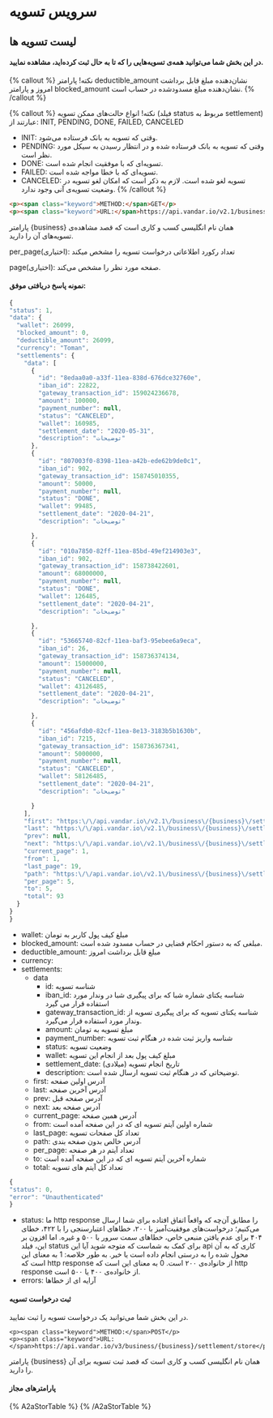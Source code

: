 
# سرویس تسویه
## لیست تسویه ها
#### در این بخش شما می‌توانید همه‌ی تسویه‌هایی را که تا به حال ثبت کرده‌اید، مشاهده نمایید.




{% callout %}
نکته!
پارامتر deductible_amount نشان‌دهنده مبلغ قابل برداشت امروز و پارامتر blocked_amount نشان‌دهنده مبلغ مسدود‌شده در حساب است.
{% /callout %}


{% callout %}
نکته! 
انواع حالت‌های ممکن تسویه (فیلد status مربوط به settlement) عبارتند از: INIT, PENDING, DONE, FAILED, CANCELED

- INIT: وقتی که تسویه به بانک فرستاده می‌شود.
- PENDING: وقتی که تسویه به بانک فرستاده شده و در انتظار رسیدن به سیکل مورد نظر است.
- DONE: تسویه‌ای که با موفقیت انجام شده است.
- FAILED: تسویه‌ای که با خطا مواجه شده است.
- CANCELED: تسویه لغو شده است. لازم به ذکر است که امکان لغو تسویه در وضعیت تسویه‌ی آنی وجود ندارد. 
{% /callout %}


```html
<p><span class="keyword">METHOD:</span>GET</p>
<p><span class="keyword">URL:</span>https://api.vandar.io/v2.1/business/{business}/settlement?per_page=10&page=1</p>
```

پارامتر {business} همان نام انگلیسی کسب و کاری است که قصد مشاهده‌ی تسویه‌های آن را دارید.

per_page(اختیاری): تعداد رکورد اطلاعاتی درخواست تسویه را مشخص میکند

page(اختیاری): صفحه مورد نظر را مشخص می‌کند.

#### نمونه پاسخ دریافتی موفق:

```javascript
{
"status": 1,
"data": {
  "wallet": 26099,
  "blocked_amount": 0,
  "deductible_amount": 26099,
  "currency": "Toman",
  "settlements": {
    "data": [
      {
        "id": "8edaa0a0-a33f-11ea-838d-676dce32760e",
        "iban_id": 22822, 
        "gateway_transaction_id": 159024236678,
        "amount": 100000,
        "payment_number": null,
        "status": "CANCELED",
        "wallet": 160985,
        "settlement_date": "2020-05-31",
        "description": "توضیحات"
      },
      {
        "id": "807003f0-8398-11ea-a42b-ede62b9de0c1",
        "iban_id": 902,
        "gateway_transaction_id": 158745010355,
        "amount": 50000,
        "payment_number": null,
        "status": "DONE",
        "wallet": 99485,
        "settlement_date": "2020-04-21",
        "description": "توضیحات"

      },
      {
        "id": "010a7850-82ff-11ea-85bd-49ef214903e3",
        "iban_id": 902,
        "gateway_transaction_id": 158738422601,
        "amount": 68000000,
        "payment_number": null,
        "status": "DONE",
        "wallet": 126485,
        "settlement_date": "2020-04-21",
        "description": "توضیحات"

      },
      {
        "id": "53665740-82cf-11ea-baf3-95ebee6a9eca",
        "iban_id": 26,
        "gateway_transaction_id": 158736374134,
        "amount": 15000000,
        "payment_number": null,
        "status": "CANCELED",
        "wallet": 43126485,
        "settlement_date": "2020-04-21",
        "description": "توضیحات"

      },
      {
        "id": "456afdb0-82cf-11ea-8e13-3183b5b1630b",
        "iban_id": 7215,
        "gateway_transaction_id": 158736367341,
        "amount": 5000000,
        "payment_number": null,
        "status": "CANCELED",
        "wallet": 58126485,
        "settlement_date": "2020-04-21",
        "description": "توضیحات"

      }
    ],
    "first": "https:\/\/api.vandar.io\/v2.1\/business\/{business}\/settlement?page=1",
    "last": "https:\/\/api.vandar.io\/v2.1\/business\/{business}\/settlement?page=19",
    "prev": null,
    "next": "https:\/\/api.vandar.io\/v2.1\/business\/{business}\/settlement?page=2",
    "current_page": 1,
    "from": 1,
    "last_page": 19,
    "path": "https:\/\/api.vandar.io\/v2.1\/business\/{business}\/settlement",
    "per_page": 5,
    "to": 5,
    "total": 93
  }
}
}
```



- wallet: مبلغ کیف پول کاربر به تومان
- blocked_amount: مبلغی که به دستور احکام قضایی در حساب مسدود شده است.
- deductible_amount: مبلغ قابل برداشت امروز
- currency:
- settlements:
  - data
    - id: شناسه تسویه
    - iban_id: شناسه یکتای شماره شبا که برای پیگیری شبا در وندار مورد استفاده قرار می گیرد
    - gateway_transaction_id: شناسه یکتای تسویه که برای پیگیری تسویه از وندار مورد استفاده قرار می‌گیرد.
    - amount: مبلغ تسویه به تومان
    - payment_number: شناسه واریز ثبت شده در هنگام ثبت تسویه
    - status: وضعیت تسویه
    - wallet: مبلغ کیف پول بعد از انجام این تسویه
    - settlement_date: (میلادی) تاریخ انجام تسویه
    - description: توضیحاتی که در هنگام ثبت تسویه ارسال شده است.
  - first: آدرس اولین صفحه
  - last: آدرس آخرین صفحه
  - prev: آدرس صفحه قبل
  - next: آدرس صفحه بعد
  - current_page: آدرس همین صفحه
  - from: شماره اولین آیتم تسویه ای که در این صفحه آمده است
  - last_page: تعداد کل صفحات تسویه
  - path: آدرس خالص بدون صفحه بندی
  - per_page: تعداد آیتم در هر صفحه
  - to: شماره آخرین آیتم تسویه ای که در این صفحه آمده است
  - total: تعداد کل آیتم های تسویه

 ```javascript
 {
"status": 0,
"error": "Unauthenticated"
}
 ```

 - status: ما http response را مطابق آن‌چه که واقعاً اتفاق افتاده برای شما ارسال می‌کنیم؛ درخواست‌های موفقیت‌آمیز با ۲۰۰، خطاهای اعتبارسنجی را با ۴۲۲، خطای ۴۰۴ برای عدم یافتن منبعی خاص، خطاهای سمت سرور با ۵۰۰ و غیره. اما افزون بر این، فیلد status برای کمک به شماست که متوجه شوید آیا این api کاری که به آن محول شده را به درستی انجام داده است یا خیر. به طور خلاصه:
1 به معنای این است که http response از خانواده‌ی ۲۰۰ است.
0 به معنای این است که http response از خانواده‌ی ۴۰۰ یا ۵۰۰ است.
- errors: آرایه ای از خطا‌ها


#### ثبت درخواست تسویه
در این بخش شما می‌توانید یک درخواست تسویه را ثبت نمایید.


```
<p><span class="keyword">METHOD:</span>POST</p>
<p><span class="keyword">URL:</span>https://api.vandar.io/v3/business/{business}/settlement/store</p>
```


پارامتر {business} همان نام انگلیسی کسب و کاری است که قصد ثبت تسویه برای آن را دارید.


#### پارامترهای مجاز

{% A2aStorTable %}
{% /A2aStorTable %}